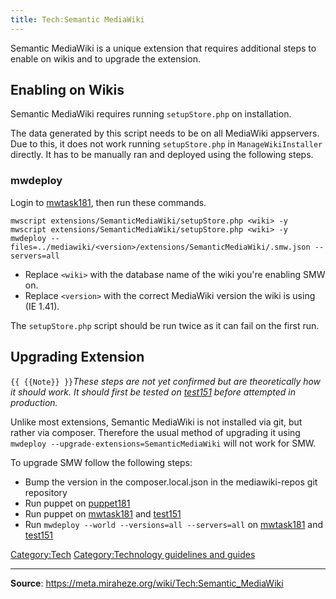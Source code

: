 ```yaml
---
title: Tech:Semantic MediaWiki
---
```


Semantic MediaWiki is a unique extension that requires additional steps to enable on wikis and to upgrade the extension.

## Enabling on Wikis 

Semantic MediaWiki requires running `setupStore.php` on installation.

The data generated by this script needs to be on all MediaWiki appservers. Due to this, it does not work running `setupStore.php` in `ManageWikiInstaller` directly. It has to be manually ran and deployed using the following steps.

### mwdeploy 

Login to [mwtask181](https://meta.miraheze.org/wiki/Tech:Mwtask181), then run these commands.

```
mwscript extensions/SemanticMediaWiki/setupStore.php <wiki> -y
mwscript extensions/SemanticMediaWiki/setupStore.php <wiki> -y
mwdeploy --files=../mediawiki/<version>/extensions/SemanticMediaWiki/.smw.json --servers=all
```

* Replace `<wiki>` with the database name of the wiki you're enabling SMW on.
* Replace `<version>` with the correct MediaWiki version the wiki is using (IE 1.41).

The `setupStore.php` script should be run twice as it can fail on the first run.

## Upgrading Extension 

 `{{ {{Note}} }}`*These steps are not yet confirmed but are theoretically how it should work. It should first be tested on [test151](https://meta.miraheze.org/wiki/Tech:Test151) before attempted in production.*

Unlike most extensions, Semantic MediaWiki is not installed via git, but rather via composer. Therefore the usual method of upgrading it using `mwdeploy --upgrade-extensions=SemanticMediaWiki` will not work for SMW.

To upgrade SMW follow the following steps:
* Bump the version in the composer.local.json in the mediawiki-repos git repository
* Run puppet on [puppet181](https://meta.miraheze.org/wiki/Tech:puppet181)
* Run puppet on [mwtask181](https://meta.miraheze.org/wiki/Tech:Mwtask181) and [test151](https://meta.miraheze.org/wiki/Tech:Test151)
* Run `mwdeploy --world --versions=all --servers=all` on [mwtask181](https://meta.miraheze.org/wiki/Tech:Mwtask181) and [test151](https://meta.miraheze.org/wiki/Tech:Test151)

[Category:Tech](https://meta.miraheze.org/wiki/Category:Tech)
[Category:Technology guidelines and guides](https://meta.miraheze.org/wiki/Category:Technology_guidelines_and_guides)

----
**Source**: https://meta.miraheze.org/wiki/Tech:Semantic_MediaWiki
